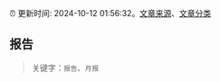 :alarm_clock: 更新时间: 2024-10-12 01:56:32。[文章来源](/README.md)、[文章分类](/TAGS.md)

## 报告


> 关键字：`报告`、`月报`



